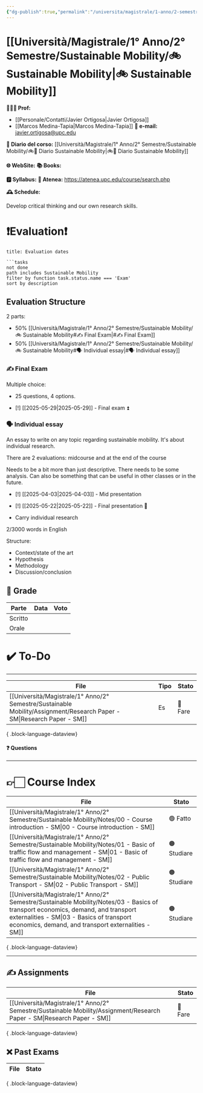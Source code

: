 ```yaml
---
{"dg-publish":true,"permalink":"/universita/magistrale/1-anno/2-semestre/sustainable-mobility/sustainable-mobility/","tags":["UNI"]}
---
```



# [[Università/Magistrale/1° Anno/2° Semestre/Sustainable Mobility/🚲 Sustainable Mobility\|🚲 Sustainable Mobility]]


**🧑🏻‍🏫 Prof:** 
- [[Personale/Contatti/Javier Ortigosa\|Javier Ortigosa]]
- [[Marcos Medina-Tapia\|Marcos Medina-Tapia]]
**📧 e-mail:** javier.ortigosa@upc.edu

**📔 Diario del corso:** [[Università/Magistrale/1° Anno/2° Semestre/Sustainable Mobility/🚲📔 Diario Sustainable Mobility\|🚲📔 Diario Sustainable Mobility]]

**🌐 WebSite:** 
**📚 Books:** 

**🅿️ Syllabus:**
**🔑 Atenea:** https://atenea.upc.edu/course/search.php

**🕰 Schedule:**

Develop critical thinking and our own research skills.

# ❗️Evaluation❗️

```ad-attention
title: Evaluation dates

```tasks
not done
path includes Sustainable Mobility
filter by function task.status.name === 'Exam'
sort by description

```

## Evaluation Structure

2 parts:
- 50% [[Università/Magistrale/1° Anno/2° Semestre/Sustainable Mobility/🚲 Sustainable Mobility#✍️ Final Exam\|#✍️ Final Exam]]
- 50% [[Università/Magistrale/1° Anno/2° Semestre/Sustainable Mobility/🚲 Sustainable Mobility#🗣 Individual essay\|#🗣 Individual essay]]


### ✍️ Final Exam

Multiple choice:
- 25 questions, 4 options.

- [!] [[2025-05-29\|2025-05-29]] - Final exam ⏫

### 🗣 Individual essay 

An essay to write on any topic regarding sustainable mobility. It's about individual research.

There are 2 evaluations: midcourse and at the end of the course

Needs to be a bit more than just descriptive. There needs to be some analysis. Can also be something that can be useful in other classes or in the future.

- [!] [[2025-04-03\|2025-04-03]] - Mid presentation
- [!] [[2025-05-22\|2025-05-22]] - Final presentation 🔼

- Carry individual research

2/3000 words in English

Structure:
- Context/state of the art
- Hypothesis
- Methodology
- Discussion/conclusion


## 💯 Grade

| Parte       | Data           | Voto |
| ----------- | -------------- | ---- |
| Scritto |  |  |
| Orale       |  |     |


# ✔️ To-Do

___

| File                                                                                                                      | Tipo | Stato   |
| ------------------------------------------------------------------------------------------------------------------------- | ---- | ------- |
| [[Università/Magistrale/1° Anno/2° Semestre/Sustainable Mobility/Assignment/Research Paper - SM\|Research Paper - SM]] | Es   | 🔴 Fare |

{ .block-language-dataview}

 
#### ❓ Questions

___

# 👉🏻 Course Index

| File                                                                                                                                                                                                                                   | Stato       |
| -------------------------------------------------------------------------------------------------------------------------------------------------------------------------------------------------------------------------------------- | ----------- |
| [[Università/Magistrale/1° Anno/2° Semestre/Sustainable Mobility/Notes/00 - Course introduction - SM\|00 - Course introduction - SM]]                                                                                               | 🟢 Fatto    |
| [[Università/Magistrale/1° Anno/2° Semestre/Sustainable Mobility/Notes/01 - Basic of traffic flow and management - SM\|01 - Basic of traffic flow and management - SM]]                                                             | 🟠 Studiare |
| [[Università/Magistrale/1° Anno/2° Semestre/Sustainable Mobility/Notes/02 - Public Transport - SM\|02 - Public Transport - SM]]                                                                                                     | 🟠 Studiare |
| [[Università/Magistrale/1° Anno/2° Semestre/Sustainable Mobility/Notes/03 - Basics of transport economics, demand, and transport externalities - SM\|03 - Basics of transport economics, demand, and transport externalities - SM]] | 🟠 Studiare |

{ .block-language-dataview}


___


## ✍️ Assignments

| File                                                                                                                      | Stato   |
| ------------------------------------------------------------------------------------------------------------------------- | ------- |
| [[Università/Magistrale/1° Anno/2° Semestre/Sustainable Mobility/Assignment/Research Paper - SM\|Research Paper - SM]] | 🔴 Fare |

{ .block-language-dataview}

## ❌ Past Exams

| File | Stato |
| ---- | ----- |

{ .block-language-dataview}




